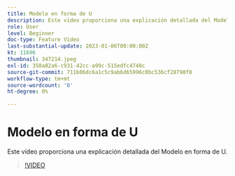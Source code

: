 ```yaml
---
title: Modelo en forma de U
description: Este vídeo proporciona una explicación detallada del Modelo en forma de U.
role: User
level: Beginner
doc-type: Feature Video
last-substantial-update: 2023-01-06T00:00:00Z
kt: 11696
thumbnail: 347214.jpeg
exl-id: 350a82a6-c931-42cc-a99c-515edfc4748c
source-git-commit: 711b06dc6a1c5c9ab6d65996c0bc536cf28790f8
workflow-type: tm+mt
source-wordcount: '0'
ht-degree: 0%

---
```


# Modelo en forma de U

Este vídeo proporciona una explicación detallada del Modelo en forma de U.

>[!VIDEO](https://video.tv.adobe.com/v/347214/?quality=12&learn=on)
